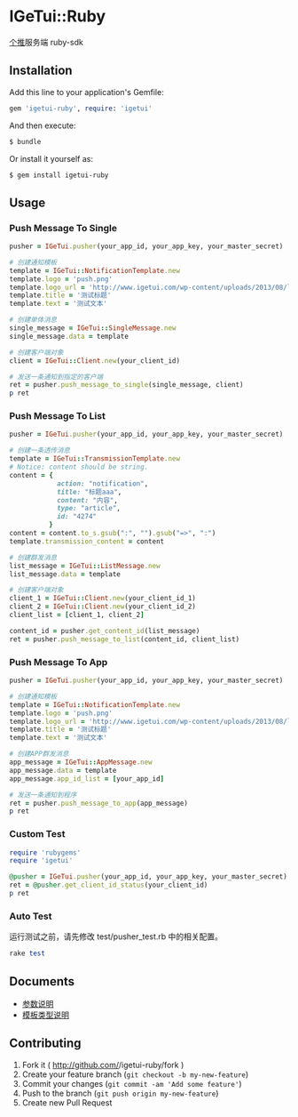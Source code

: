 # IGeTui::Ruby

[个推](http://www.igetui.com/)服务端 ruby-sdk

## Installation

Add this line to your application's Gemfile:

```ruby
gem 'igetui-ruby', require: 'igetui'
```

And then execute:

```bash
$ bundle
```

Or install it yourself as:

```bash
$ gem install igetui-ruby
```

## Usage

### Push Message To Single

```ruby
pusher = IGeTui.pusher(your_app_id, your_app_key, your_master_secret)

# 创建通知模板
template = IGeTui::NotificationTemplate.new
template.logo = 'push.png'
template.logo_url = 'http://www.igetui.com/wp-content/uploads/2013/08/logo_getui1.png'
template.title = '测试标题'
template.text = '测试文本'

# 创建单体消息
single_message = IGeTui::SingleMessage.new
single_message.data = template

# 创建客户端对象
client = IGeTui::Client.new(your_client_id)

# 发送一条通知到指定的客户端
ret = pusher.push_message_to_single(single_message, client)
p ret
```

### Push Message To List

```ruby
pusher = IGeTui.pusher(your_app_id, your_app_key, your_master_secret)

# 创建一条透传消息
template = IGeTui::TransmissionTemplate.new
# Notice: content should be string.
content = {
            action: "notification",
            title: "标题aaa",
            content: "内容",
            type: "article",
            id: "4274"
          }
content = content.to_s.gsub(":", "").gsub("=>", ":")
template.transmission_content = content

# 创建群发消息
list_message = IGeTui::ListMessage.new
list_message.data = template

# 创建客户端对象
client_1 = IGeTui::Client.new(your_client_id_1)
client_2 = IGeTui::Client.new(your_client_id_2)
client_list = [client_1, client_2]

content_id = pusher.get_content_id(list_message)
ret = pusher.push_message_to_list(content_id, client_list)
```

### Push Message To App

```ruby
pusher = IGeTui.pusher(your_app_id, your_app_key, your_master_secret)

# 创建通知模板
template = IGeTui::NotificationTemplate.new
template.logo = 'push.png'
template.logo_url = 'http://www.igetui.com/wp-content/uploads/2013/08/logo_getui1.png'
template.title = '测试标题'
template.text = '测试文本'

# 创建APP群发消息
app_message = IGeTui::AppMessage.new
app_message.data = template
app_message.app_id_list = [your_app_id]

# 发送一条通知到程序
ret = pusher.push_message_to_app(app_message)
p ret
```

### Custom Test

```ruby
require 'rubygems'
require 'igetui'

@pusher = IGeTui.pusher(your_app_id, your_app_key, your_master_secret)
ret = @pusher.get_client_id_status(your_client_id)
p ret
```

### Auto Test

运行测试之前，请先修改 test/pusher_test.rb 中的相关配置。

```ruby
rake test
```

## Documents

* [参数说明](https://github.com/wjp2013/igetui-ruby/wiki/%E5%8F%82%E6%95%B0%E8%AF%B4%E6%98%8E)
* [模板类型说明](https://github.com/wjp2013/igetui-ruby/wiki/%E6%A8%A1%E6%9D%BF%E7%B1%BB%E5%9E%8B%E8%AF%B4%E6%98%8E)

## Contributing

1. Fork it ( http://github.com/<my-github-username>/igetui-ruby/fork )
2. Create your feature branch (`git checkout -b my-new-feature`)
3. Commit your changes (`git commit -am 'Add some feature'`)
4. Push to the branch (`git push origin my-new-feature`)
5. Create new Pull Request
